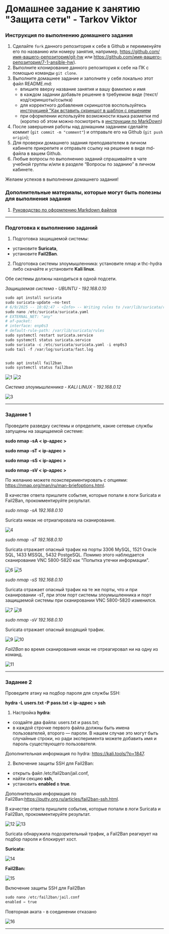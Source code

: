 # Домашнее задание к занятию "Защита сети" - Tarkov Viktor


### Инструкция по выполнению домашнего задания

   1. Сделайте `fork` данного репозитория к себе в Github и переименуйте его по названию или номеру занятия, например, https://github.com/имя-вашего-репозитория/git-hw или  https://github.com/имя-вашего-репозитория/7-1-ansible-hw).
   2. Выполните клонирование данного репозитория к себе на ПК с помощью команды `git clone`.
   3. Выполните домашнее задание и заполните у себя локально этот файл README.md:
      - впишите вверху название занятия и вашу фамилию и имя
      - в каждом задании добавьте решение в требуемом виде (текст/код/скриншоты/ссылка)
      - для корректного добавления скриншотов воспользуйтесь [инструкцией "Как вставить скриншот в шаблон с решением](https://github.com/netology-code/sys-pattern-homework/blob/main/screen-instruction.md)
      - при оформлении используйте возможности языка разметки md (коротко об этом можно посмотреть в [инструкции  по MarkDown](https://github.com/netology-code/sys-pattern-homework/blob/main/md-instruction.md))
   4. После завершения работы над домашним заданием сделайте коммит (`git commit -m "comment"`) и отправьте его на Github (`git push origin`);
   5. Для проверки домашнего задания преподавателем в личном кабинете прикрепите и отправьте ссылку на решение в виде md-файла в вашем Github.
   6. Любые вопросы по выполнению заданий спрашивайте в чате учебной группы и/или в разделе “Вопросы по заданию” в личном кабинете.
   
Желаем успехов в выполнении домашнего задания!
   
### Дополнительные материалы, которые могут быть полезны для выполнения задания

1. [Руководство по оформлению Markdown файлов](https://gist.github.com/Jekins/2bf2d0638163f1294637#Code)

---

### Подготовка к выполнению заданий

   1. Подготовка защищаемой системы:

   - установите **Suricata**,
   - установите **Fail2Ban**.

   2. Подготовка системы злоумышленника: установите nmap и thc-hydra либо скачайте и установите **Kali linux**.

Обе системы должны находиться в одной подсети.

*Защищаемая система - UBUNTU - 192.168.0.10*

```python
sudo apt install suricata
sudo suricata-update —no-test
# 6/9/2025 -- 10:02:47 - <Info> -- Writing rules to /var/lib/suricata/rules/suricata.rules: total: 60768; enabled: 44983; added: 60768; removed 0; modified: 0
sudo nano /etc/suricata/suricata.yaml
# EXTERNAL_NET: "any"
# af-packet:
# interface: enp0s3
# default-rule-path: /var/lib/suricata/rules
sudo systemctl restart suricata.service
sudo systemctl status suricata.service
sudo suricata -c /etc/suricata/suricata.yaml -i enp0s3
sudo tail -f /var/log/suricata/fast.log


sudo apt install fail2ban
sudo systemctl status fail2ban
```

![1](img/1.png)
![2](img/2.png)

*Система злоумышленника - KALI LINUX - 192.168.0.12*

![3](img/3.png)

---

### Задание 1

Проведите разведку системы и определите, какие сетевые службы запущены на защищаемой системе:

**sudo nmap -sA < ip-адрес >**

**sudo nmap -sT < ip-адрес >**

**sudo nmap -sS < ip-адрес >**

**sudo nmap -sV < ip-адрес >**

По желанию можете поэкспериментировать с опциями: https://nmap.org/man/ru/man-briefoptions.html.

В качестве ответа пришлите события, которые попали в логи Suricata и Fail2Ban, прокомментируйте результат.

*sudo nmap -sA 192.168.0.10*

Suricata никак не отриагировала на сканирование.

![4](img/4.png)

*sudo nmap -sT 192.168.0.10*

Suricata отражает опасный трафик на порты 3306 MySQL, 1521 Oracle SQL, 1433 MSSQL, 5432 PostgeSQL. Помимо этого наблюдается сканирование VNC 5800-5820 как "Попытка утечки информации".

![6](img/6.png)
![5](img/5.png)

*sudo nmap -sS 192.168.0.10*

Suricata отражает опасный трафик на те же порты, что и при сканировании -sT, при этом порт системы злоумышленника и порт защищаемой системы при сканировании VNC 5800-5820 изменился.

![7](img/7.png)
![8](img/8.png)

*sudo nmap -sV 192.168.0.10*

Suricata отражает опасный входящий трафик.

![9](img/9.png)
![10](img/10.png)

*Fail2Ban* во время сканирования никак не отреагировал ни на одну из команд.

![11](img/11.png)

---

### Задание 2

Проведите атаку на подбор пароля для службы SSH:

**hydra -L users.txt -P pass.txt < ip-адрес > ssh**

   1. Настройка **hydra**:

   - создайте два файла: users.txt и pass.txt;
   - в каждой строчке первого файла должны быть имена пользователей, второго — пароли. В нашем случае это могут быть случайные строки, но ради эксперимента можете добавить имя и пароль существующего пользователя.

Дополнительная информация по hydra: https://kali.tools/?p=1847.

   2. Включение защиты SSH для Fail2Ban:

   - открыть файл /etc/fail2ban/jail.conf,
   - найти секцию **ssh**,
   - установить **enabled** в **true**.

Дополнительная информация по Fail2Ban:https://putty.org.ru/articles/fail2ban-ssh.html.

В качестве ответа пришлите события, которые попали в логи Suricata и Fail2Ban, прокомментируйте результат.

![12](img/12.png)
![13](img/13.png)

Suricata обнаружила подозрительный трафик, а Fail2Ban реагирует на подбор пароля и блокирует хост.  

**Suricata:**

![14](img/14.png)

**Fail2Ban:**

![15](img/15.png)


Включение защиты SSH для Fail2Ban

```python
sudo nano /etc/fail2ban/jail.conf
enabled = true
```

Повторная аката - в соединении отказано

![16](img/16.png)

---


